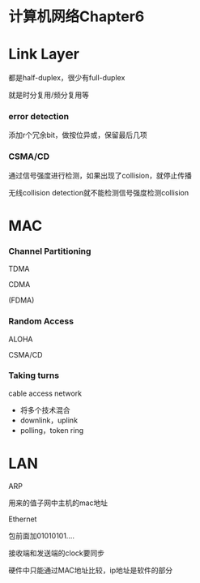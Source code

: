 # 计算机网络Chapter6

# Link Layer

都是half-duplex，很少有full-duplex

就是时分复用/频分复用等

### error detection

添加r个冗余bit，做按位异或，保留最后几项

### CSMA/CD

通过信号强度进行检测，如果出现了collision，就停止传播



无线collision detection就不能检测信号强度检测collision

# MAC

### Channel Partitioning

TDMA

CDMA

(FDMA)

### Random Access

ALOHA

CSMA/CD

### Taking turns

cable access network

- 将多个技术混合
- downlink，uplink
- polling，token ring

# LAN

ARP

用来的值子网中主机的mac地址

Ethernet

包前面加01010101....

接收端和发送端的clock要同步

硬件中只能通过MAC地址比较，ip地址是软件的部分